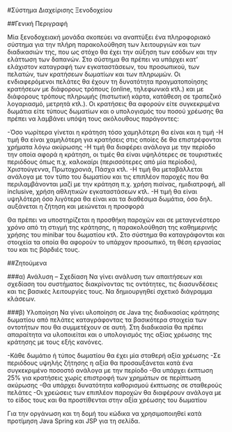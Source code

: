 #Σύστημα Διαχείρισης Ξενοδοχείου

##Γενική Περιγραφή

Μία ξενοδοχειακή μονάδα σκοπεύει να αναπτύξει ένα πληροφοριακό σύστημα για την πλήρη παρακολούθηση των λειτουργιών και των διαδικασιών της, που ως στόχο θα έχει την αύξηση των εσόδων και την ελάττωση των δαπανών.
Στο σύστημα θα πρέπει να υπάρχει κατ’ ελάχιστον καταγραφή των εγκαταστάσεων, του προσωπικού, των πελατών, των κρατήσεων δωματίων και των πληρωμών. Οι ενδιαφερόμενοι πελάτες θα έχουν τη δυνατότητα πραγματοποίησης κρατήσεων με διάφορους τρόπους (online, τηλεφωνικά κτλ.) και με διάφορους τρόπους πληρωμής (πιστωτική κάρτα, κατάθεση σε τραπεζικό λογαριασμό, μετρητά κτλ.). Οι κρατήσεις θα αφορούν είτε συγκεκριμένα δωμάτια είτε τύπους δωματίων και ο υπολογισμός του ποσού χρέωσης θα πρέπει να λαμβάνει υπόψη τους ακόλουθους παράγοντες:

-Όσο νωρίτερα γίνεται η κράτηση τόσο χαμηλότερη θα είναι και η τιμή
-Η τιμή θα είναι χαμηλότερη για κρατήσεις στις οποίες δε θα επιστρέφονται χρήματα λόγω ακύρωσης
-Η τιμή θα διαφέρει ανάλογα με την περίοδο την οποία αφορά η κράτηση, οι τιμές θα είναι υψηλότερες σε τουριστικές περιόδους όπως π.χ. καλοκαίρι (περισσότερες από μία περίοδοι), Χριστούγεννα, Πρωτοχρονιά, Πάσχα κτλ.
-Η τιμή θα μεταβάλλεται ανάλογα με τον τύπο του δωματίου και τις επιπλέον παροχές που θα περιλαμβάνονται μαζί με την κράτηση π.χ. χρήση πισίνας, ημιδιατροφή, all inclusive, χρήση αθλητικών εγκαταστάσεων κτλ.
-Η τιμή θα είναι υψηλότερη όσο λιγότερα θα είναι και τα διαθέσιμα δωμάτια, όσο δηλ. αυξάνεται η ζήτηση και μειώνεται η προσφορά

Θα πρέπει να υποστηρίζεται η προσθήκη παροχών και σε μεταγενέστερο χρόνο από τη στιγμή της κράτησης, η παρακολούθηση της καθημερινής χρήσης του minibar του δωματίου κτλ.
Στο σύστημα θα καταγράφονται και στοιχεία τα οποία θα αφορούν το υπάρχον προσωπικό, τη θέση εργασίας του και τις βάρδιές τους.

##Ζητούμενα

###α) Ανάλυση – Σχεδίαση
Να γίνει ανάλυση των απαιτήσεων και σχεδίαση του συστήματος διακρίνοντας τις οντότητες, τις διασυνδέσεις και τις βασικές λειτουργίες τους. Να δημιουργηθεί σχετικό διάγραμμα κλάσεων.

###β) Υλοποίηση
Να γίνει υλοποίηση σε Java της διαδικασίας κράτησης δωματίου από πελάτες καταγράφοντας τα βασικότερα στοιχεία των οντοτήτων που θα συμμετέχουν σε αυτή. Στη διαδικασία θα πρέπει απαραίτητα να υλοποιείται και ο υπολογισμός της αξίας χρέωσης της κράτησης με τους εξής κανόνες.

-Κάθε δωμάτιο ή τύπος δωματίου θα έχει μία σταθερή αξία χρέωσης
-Σε περιόδους υψηλής ζήτησης η αξία θα προσαυξάνεται κατά ένα συγκεκριμένο ποσοστό ανάλογα με την περίοδο
-Θα υπάρχει έκπτωση 25% για κρατήσεις χωρίς επιστροφή των χρημάτων σε περίπτωση ακύρωσης
-Θα υπάρχει δυνατότητα καθορισμού έκπτωσης σε σταθερούς πελάτες
-Οι χρεώσεις των επιπλέον παροχών θα διαφέρουν ανάλογα με το είδος τους και θα προστίθενται στην αξία χρέωσης του δωματίου

Για την οργάνωση και τη δομή του κώδικα να χρησιμοποιηθεί κατά προτίμηση Java Spring και JSP  για τη σελίδα. 